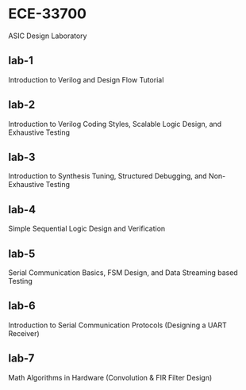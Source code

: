# ECE-33700
ASIC Design Laboratory

## lab-1
Introduction to Verilog and Design Flow Tutorial

## lab-2
Introduction to Verilog Coding Styles, Scalable Logic Design, and Exhaustive Testing

## lab-3
Introduction to Synthesis Tuning, Structured Debugging, and Non-Exhaustive Testing

## lab-4
Simple Sequential Logic Design and Verification

## lab-5
Serial Communication Basics, FSM Design, and Data Streaming based Testing

## lab-6
Introduction to Serial Communication Protocols (Designing a UART Receiver)

## lab-7
Math Algorithms in Hardware (Convolution & FIR Filter Design)
